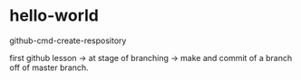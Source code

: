 # hello-world
github-cmd-create-respository 


first github lesson -> at stage of branching -> make and commit of a branch off of master branch. 

